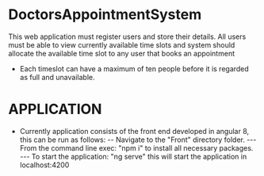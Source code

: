 # DoctorsAppointmentSystem
This web application must register users and store their details. All users must be able to view currently available time slots and system should allocate the available time slot to any user that books an appointment
- Each timeslot can have a maximum of ten people before it is regarded as full and unavailable.

# APPLICATION
- Currently application consists of the front end developed in angular 8, this can be run as follows:
-- Navigate to the "Front" directory folder.
--- From the command line exec: "npm i" to install all necessary packages.
--- To start the application: "ng serve" this will start the application in localhost:4200
